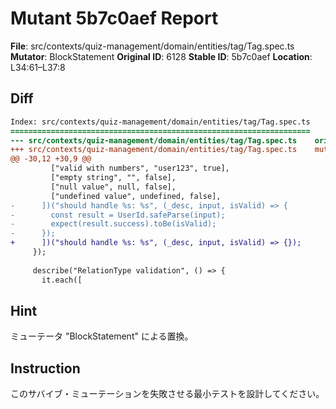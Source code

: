 # Mutant 5b7c0aef Report

**File**: src/contexts/quiz-management/domain/entities/tag/Tag.spec.ts
**Mutator**: BlockStatement
**Original ID**: 6128
**Stable ID**: 5b7c0aef
**Location**: L34:61–L37:8

## Diff

```diff
Index: src/contexts/quiz-management/domain/entities/tag/Tag.spec.ts
===================================================================
--- src/contexts/quiz-management/domain/entities/tag/Tag.spec.ts	original
+++ src/contexts/quiz-management/domain/entities/tag/Tag.spec.ts	mutated #6128
@@ -30,12 +30,9 @@
         ["valid with numbers", "user123", true],
         ["empty string", "", false],
         ["null value", null, false],
         ["undefined value", undefined, false],
-      ])("should handle %s: %s", (_desc, input, isValid) => {
-        const result = UserId.safeParse(input);
-        expect(result.success).toBe(isValid);
-      });
+      ])("should handle %s: %s", (_desc, input, isValid) => {});
     });
 
     describe("RelationType validation", () => {
       it.each([
```

## Hint

ミューテータ "BlockStatement" による置換。

## Instruction

このサバイブ・ミューテーションを失敗させる最小テストを設計してください。
